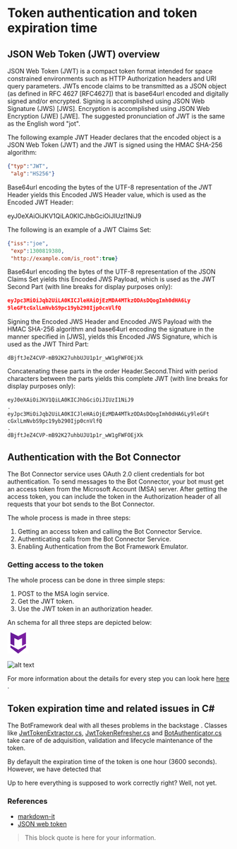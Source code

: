 # Token authentication and token expiration time

## JSON Web Token (JWT) overview
JSON Web Token (JWT) is a compact token format intended for space constrained environments such as HTTP Authorization headers and URI query parameters. JWTs encode claims to be transmitted as a JSON object (as defined in RFC 4627 [RFC4627]) that is base64url encoded and digitally signed and/or encrypted. Signing is accomplished using JSON Web Signature (JWS) [JWS]. Encryption is accomplished using JSON Web Encryption (JWE) [JWE]. 
The suggested pronunciation of JWT is the same as the English word "jot".

The following example JWT Header declares that the encoded object is a JSON Web Token (JWT) and the JWT is signed using the HMAC SHA-256 algorithm:

```JSON
{"typ":"JWT",
 "alg":"HS256"}
 ```

Base64url encoding the bytes of the UTF-8 representation of the JWT Header yields this Encoded JWS Header value, which is used as the Encoded JWT Header:

eyJ0eXAiOiJKV1QiLA0KICJhbGciOiJIUzI1NiJ9

The following is an example of a JWT Claims Set: 

```JSON
{"iss":"joe",
 "exp":1300819380,
 "http://example.com/is_root":true}
 ```

Base64url encoding the bytes of the UTF-8 representation of the JSON Claims Set yields this Encoded JWS Payload, which is used as the JWT Second Part (with line breaks for display purposes only):

```JSON
eyJpc3MiOiJqb2UiLA0KICJleHAiOjEzMDA4MTkzODAsDQogImh0dHA6Ly
9leGFtcGxlLmNvbS9pc19yb290Ijp0cnVlfQ
```

Signing the Encoded JWS Header and Encoded JWS Payload with the HMAC SHA-256 algorithm and base64url encoding the signature in the manner specified in [JWS], yields this Encoded JWS Signature, which is used as the JWT Third Part: 

```
dBjftJeZ4CVP-mB92K27uhbUJU1p1r_wW1gFWFOEjXk
```

Concatenating these parts in the order Header.Second.Third with period characters between the parts yields this complete JWT (with line breaks for display purposes only):

```
eyJ0eXAiOiJKV1QiLA0KICJhbGciOiJIUzI1NiJ9
.
eyJpc3MiOiJqb2UiLA0KICJleHAiOjEzMDA4MTkzODAsDQogImh0dHA6Ly9leGFt
cGxlLmNvbS9pc19yb290Ijp0cnVlfQ
.
dBjftJeZ4CVP-mB92K27uhbUJU1p1r_wW1gFWFOEjXk
```


## Authentication with the Bot Connector

The Bot Connector service uses OAuth 2.0 client credentials for bot authentication. To send messages to the Bot Connector, your bot must get an access token from the Microsoft Account (MSA) server. After getting the access token, you can include the token in the Authorization header of all requests that your bot sends to the Bot Connector.

The whole process is made in three steps:

1. Getting an access token and calling the Bot Connector Service.
2. Authenticating calls from the Bot Connector Service.
3. Enabling Authentication from the Bot Framework Emulator.

### Getting access to the token

The whole process can be done in three simple steps:

1. POST to the MSA login service.
2. Get the JWT token.
3. Use the JWT token in an authorization header.

An schema for all three steps are depicted below:


![alt text](https://github.com/adam-p/markdown-here/raw/master/src/common/images/icon48.png "Logo Title Text 1")

![alt text](https://github.com/FranciscoPonceGomez/Articles//images/auth_bot_connector_to_bot.png "Logo Title Text 1")

For more information about the details for every step you can look here [here](https://docs.botframework.com/en-us/core-concepts/authentication/#getaccesstoken)
.


## Token expiration time and related issues in C#

The BotFramework deal with all theses problems in the backstage . Classes like [JwtTokenExtractor.cs](https://github.com/Microsoft/BotBuilder/blob/3a98a6b3d15962a57b5454bfb3f730d3588de3ef/CSharp/Library/Microsoft.Bot.Connector.Shared/JwtTokenExtractor.cs), [JwtTokenRefresher.cs](https://github.com/Microsoft/BotBuilder/blob/497252e8d9949be20baa2cebaa6ce56de04461cf/CSharp/Library/Microsoft.Bot.Connector.Shared/JwtTokenRefresher.cs) and
[BotAuthenticator.cs](https://github.com/Microsoft/BotBuilder/blob/a71e64c24bd40f8b99de0a3326ea1b79110c33e1/CSharp/Library/Microsoft.Bot.Connector.Shared/BotAuthenticator.cs)
take care of de adquisition, validation and lifecycle maintenance of the token. 

By defayult the expiration time of the token is one hour (3600 seconds). However, we have detected that 

Up to here everything is supposed to work correctly right? Well, not yet.



### References


* [markdown-it](https://www.npmjs.com/package/markdown-it)
* [JSON web token](http://openid.net/specs/draft-jones-json-web-token-07.html)

> This block quote is here for your information.